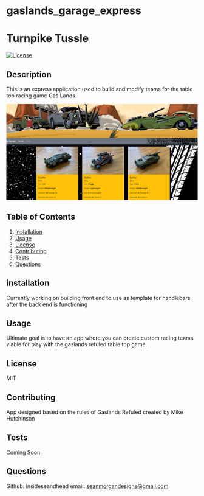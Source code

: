 # gaslands_garage_express
# Turnpike Tussle
[![License](https://img.shields.io/badge/License-MIT-yellow.svg)](https://opensource.org/licenses/MIT)

## Description
    
This is an express application used to build and modify teams for the table top racing game Gas Lands.

![Screenshot](./assets/screen_shot.png)

## Table of Contents
1. [Installation](#installation)
1. [Usage](#usage)
1. [License](#license)
1. [Contributing](#contributing)
1. [Tests](#tests)
1. [Questions](#questions)

## installation
    
Currently working on building front end to use as template for handlebars after the back end is functioning
    
## Usage
    
Ultimate goal is to have an app where you can create custom racing teams viable for play with the gaslands refuled table top game.
    
## License
    
MIT
    
## Contributing
    
App designed based on the rules of Gaslands Refuled created by Mike Hutchinson
    
## Tests
    
Coming Soon
    
## Questions

Github: insideseandhead
email: seanmorgandesigns@gmail.com